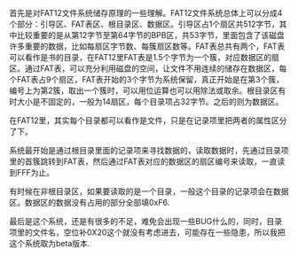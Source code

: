首先是对FAT12文件系统储存原理的一些理解。FAT12文件系统总体上可以分成4个部分：引导区、FAT表区、根目录区、数据区。引导区占1个扇区共512字节，其中比较重要的是从第12字节至第64字节的BPB区，共53字节，里面包含了该磁盘许多重要的数据，比如每扇区字节数、每簇扇区数等。FAT表总共有两个，FAT表可以看作是书的目录，在FAT12里FAT表是1.5个字节为一个簇，对应数据区的扇区。通过FAT表，可以充分利用磁盘的空间，让文件不用连续的储存在数据区，每个FAT表占9个扇区，FAT表开始的3个字节为系统保留，真正开始是在第3个簇，编号上为第2簇，取出一个簇时，可以用位运算也可以用除法或取余。根目录区有时大小是不固定的，一般为14扇区，每个目录项占32字节。之后的则为数据区。

  在FAT12里，其实每个目录都可以看作是文件，只是在记录项里把两者的属性区分了下。

  系统最开始是通过根目录里面的记录项来寻找数据的，读取数据时，先通过目录项里的首簇跳转到FAT表，然后通过FAT表对应的数据区的扇区编号来读取，一直读到FFF为止。

有时候在非根目录区，如果要读取的是一个目录，一般这个目录的记录项会在数据区。数据区的数据没有占用的部分全部填0xF6.

  最后是这个系统，还是有很多的不足，难免会出现一些BUG什么的，同时，目录项里的文件名，空位补0X20这个就没有考虑进去，可能存在一些隐患，所以我把这个系统取为beta版本.